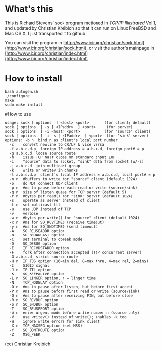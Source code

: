 # What's this

This is Richard Stevens' sock program metioned in _TCP/IP Illustrated_ Vol.1, and updated by Christian Kreibich so that it can run on Linux FreeBSD and Mac OS X, I just transported it to github.

You can visit the program in [http://www.icir.org/christian/sock.html](http://www.icir.org/christian/sock.html), or visit the author's mainpage in [http://www.icir.org/christian/index.html](http://www.icir.org/christian/index.html)

# How to install
```
bash autogen.sh
./configure
make
sudo make install
```

#How to use 
```
usage: sock [ options  ] <host> <port>       (for client; default)
sock [ options  ] -s [ <IPaddr>  ] <port>     (for server)
sock [ options  ] -i <host> <port>           (for "source" client)
sock [ options  ] -i -s [ <IPaddr>  ] <port>  (for "sink" server)
options: -b n  bind n as client's local port number
  -c    convert newline to CR/LF & vice versa
  -f a.b.c.d.p  foreign IP address = a.b.c.d, foreign port# = p
  -g a.b.c.d  loose source route
  -h    issue TCP half close on standard input EOF
  -i    "source" data to socket, "sink" data from socket (w/-s)
  -j a.b.c.d  join multicast group
  -k    write or writev in chunks
  -l a.b.c.d.p  client's local IP address = a.b.c.d, local port# = p
  -n n  #buffers to write for "source" client (default 1024)
  -o    do NOT connect UDP client
  -p n  #ms to pause before each read or write (source/sink)
  -q n  size of listen queue for TCP server (default 5)
  -r n  #bytes per read() for "sink" server (default 1024)
  -s    operate as server instead of client
  -t n  set multicast ttl
  -u    use UDP instead of TCP
  -v    verbose
  -w n  #bytes per write() for "source" client (default 1024)
  -x n  #ms for SO_RCVTIMEO (receive timeout)
  -y n  #ms for SO_SNDTIMEO (send timeout)
  -A    SO_REUSEADDR option
  -B    SO_BROADCAST option
  -C    set terminal to cbreak mode
  -D    SO_DEBUG option
  -E    IP_RECVDSTADDR option
  -F    fork after connection accepted (TCP concurrent server)
  -G a.b.c.d  strict source route
  -H n  IP_TOS option (16=min del, 8=max thru, 4=max rel, 2=min$)
  -I    SIGIO signal
  -J n  IP_TTL option
  -K    SO_KEEPALIVE option
  -L n  SO_LINGER option, n = linger time
  -N    TCP_NODELAY option
  -O n  #ms to pause after listen, but before first accept
  -P n  #ms to pause before first read or write (source/sink)
  -Q n  #ms to pause after receiving FIN, but before close
  -R n  SO_RCVBUF option
  -S n  SO_SNDBUF option
  -T    SO_REUSEPORT option
  -U n  enter urgent mode before write number n (source only)
  -V    use writev() instead of write(); enables -k too
  -W    ignore write errors for sink client
  -X n  TCP_MAXSEG option (set MSS)
  -Y    SO_DONTROUTE option
  -Z    MSG_PEEK
```

(cc) Christian Kreibich 
